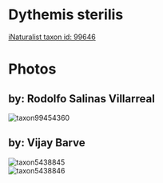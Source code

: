 
Dythemis sterilis
=================
  
[iNaturalist taxon id: 99646](https://www.inaturalist.org/taxa/99646)
# Photos

## by: Rodolfo Salinas Villarreal
  
![taxon99454360](https://inaturalist-open-data.s3.amazonaws.com/photos/106594096/medium.jpg)
## by: Vijay Barve
  
![taxon5438845](https://inaturalist-open-data.s3.amazonaws.com/photos/5720050/medium.jpeg)  
![taxon5438846](https://inaturalist-open-data.s3.amazonaws.com/photos/5720051/medium.jpeg)